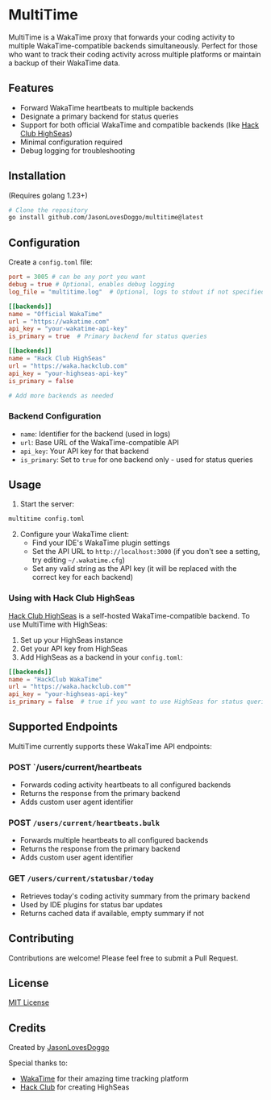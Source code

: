 # MultiTime

MultiTime is a WakaTime proxy that forwards your coding activity to multiple WakaTime-compatible backends simultaneously. Perfect for those who want to track their coding activity across multiple platforms or maintain a backup of their WakaTime data.

## Features

- Forward WakaTime heartbeats to multiple backends
- Designate a primary backend for status queries
- Support for both official WakaTime and compatible backends (like [Hack Club HighSeas](https://highseas.hackclub.com/))
- Minimal configuration required
- Debug logging for troubleshooting

## Installation
(Requires golang 1.23+)
```bash
# Clone the repository
go install github.com/JasonLovesDoggo/multitime@latest
```

## Configuration

Create a `config.toml` file:

```toml
port = 3005 # can be any port you want
debug = true # Optional, enables debug logging
log_file = "multitime.log"  # Optional, logs to stdout if not specified

[[backends]]
name = "Official WakaTime"
url = "https://wakatime.com"
api_key = "your-wakatime-api-key"
is_primary = true  # Primary backend for status queries

[[backends]]
name = "Hack Club HighSeas"
url = "https://waka.hackclub.com"
api_key = "your-highseas-api-key"
is_primary = false

# Add more backends as needed
```

### Backend Configuration

- `name`: Identifier for the backend (used in logs)
- `url`: Base URL of the WakaTime-compatible API
- `api_key`: Your API key for that backend
- `is_primary`: Set to `true` for one backend only - used for status queries

## Usage

1. Start the server:
```bash
multitime config.toml
```

2. Configure your WakaTime client:
   - Find your IDE's WakaTime plugin settings
   - Set the API URL to `http://localhost:3000` (if you don't see a setting, try editing `~/.wakatime.cfg`)
   - Set any valid string as the API key (it will be replaced with the correct key for each backend)

### Using with Hack Club HighSeas

[Hack Club HighSeas](https://highseas.hackclub.com/) is a self-hosted WakaTime-compatible backend. To use MultiTime with HighSeas:

1. Set up your HighSeas instance
2. Get your API key from HighSeas
3. Add HighSeas as a backend in your `config.toml`:
```toml
[[backends]]
name = "HackClub WakaTime"
url = "https://waka.hackclub.com""
api_key = "your-highseas-api-key"
is_primary = false  # true if you want to use HighSeas for status queries
```

## Supported Endpoints

MultiTime currently supports these WakaTime API endpoints:

### POST `/users/current/heartbeats
- Forwards coding activity heartbeats to all configured backends
- Returns the response from the primary backend
- Adds custom user agent identifier

### POST `/users/current/heartbeats.bulk`
- Forwards multiple heartbeats to all configured backends
- Returns the response from the primary backend
- Adds custom user agent identifier

### GET `/users/current/statusbar/today`
- Retrieves today's coding activity summary from the primary backend
- Used by IDE plugins for status bar updates
- Returns cached data if available, empty summary if not

## Contributing

Contributions are welcome! Please feel free to submit a Pull Request.

## License

[MIT License](LICENSE)

## Credits

Created by [JasonLovesDoggo](https://github.com/JasonLovesDoggo)

Special thanks to:
- [WakaTime](https://wakatime.com) for their amazing time tracking platform
- [Hack Club](https://hackclub.com) for creating HighSeas
